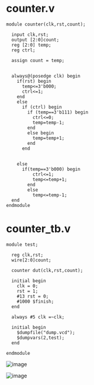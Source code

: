 # counter.v
```
module counter(clk,rst,count);
  
  input clk,rst;
  output [2:0]count;
  reg [2:0] temp;
  reg ctrl;
  
  assign count = temp;

  
  always@(posedge clk) begin
    if(rst) begin
      temp<=3'b000;
      ctrl<=1;
    end
    else
      if (ctrl) begin
        if (temp==3'b111) begin
          ctrl<=0;
          temp=temp-1;
        end
        else begin
          temp=temp+1;
        end
      end
    
    
    else
      if(temp==3'b000) begin
          ctrl<=1;
          temp<=temp+1;
        end
        else
          temp<=temp-1;
  end
endmodule
```
# counter_tb.v
```
module test;
  
  reg clk,rst;
  wire[2:0]count;
  
  counter dut(clk,rst,count);
  
  initial begin
    clk = 0;
    rst = 1;
    #13 rst = 0;
    #1000 $finish;
  end
  
  always #5 clk =~clk;
  
  initial begin
    $dumpfile("dump.vcd");
    $dumpvars(2,test);
  end
  
endmodule
```
![image](https://github.com/user-attachments/assets/1817fae9-5233-4289-b229-f0ed65f2392c)


![image](https://github.com/user-attachments/assets/cfb91a18-e591-4678-9080-bf2e4d7d045e)
